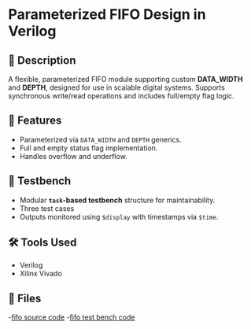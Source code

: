 # Parameterized FIFO Design in Verilog

## 📌 Description
A flexible, parameterized FIFO module supporting custom **DATA_WIDTH** and **DEPTH**, designed for use in scalable digital systems. Supports synchronous write/read operations and includes full/empty flag logic.

## 🚀 Features
- Parameterized via `DATA_WIDTH` and `DEPTH` generics.
- Full and empty status flag implementation.
- Handles overflow and underflow.

## 🧪 Testbench
- Modular **`task`-based testbench** structure for maintainability.
- Three test cases
- Outputs monitored using `$display` with timestamps via `$time`.

## 🛠 Tools Used
- Verilog
- Xilinx Vivado

## 📁 Files
-[fifo source code](src/fifosyn.v)
-[fifo test bench code](src/fifosyn_tb.v)
